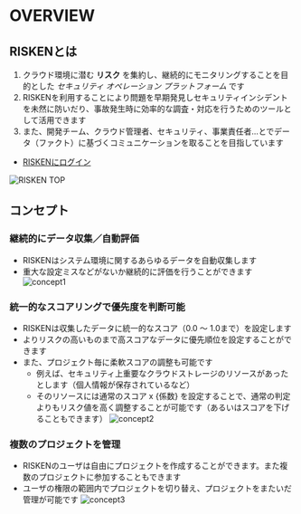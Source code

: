 # OVERVIEW

## RISKENとは

1. クラウド環境に潜む **リスク** を集約し、継続的にモニタリングすることを目的とした _セキュリティ オペレーション プラットフォーム_ です
2. RISKENを利用することにより問題を早期発見しセキュリティインシデントを未然に防いだり、事故発生時に効率的な調査・対応を行うためのツールとして活用できます
3. また、開発チーム、クラウド管理者、セキュリティ、事業責任者...とでデータ（ファクト）に基づくコミュニケーションを取ることを目指しています
  - [RISKENにログイン](https://console.security-hub.jp/)

![RISKEN TOP](/img/risken/top.png "top")

## コンセプト

### 継続的にデータ収集／自動評価
- RISKENはシステム環境に関するあらゆるデータを自動収集します
- 重大な設定ミスなどがないか継続的に評価を行うことができます
![concept1](/img/risken/concept1.png)

### 統一的なスコアリングで優先度を判断可能
- RISKENは収集したデータに統一的なスコア（0.0 〜 1.0まで）を設定します
- よりリスクの高いものまで高スコアなデータに優先順位を設定することができます
- また、プロジェクト毎に柔軟スコアの調整も可能です
  - 例えば、セキュリティ上重要なクラウドストレージのリソースがあったとします（個人情報が保存されているなど）
  - そのリソースには通常のスコア x {係数} を設定することで、通常の判定よりもリスク値を高く調整することが可能です（あるいはスコアを下げることもできます）
![concept2](/img/risken/concept2.png)

### 複数のプロジェクトを管理
- RISKENのユーザは自由にプロジェクトを作成することができます。また複数のプロジェクトに参加することもできます
- ユーザの権限の範囲内でプロジェクトを切り替え、プロジェクトをまたいだ管理が可能です
![concept3](/img/risken/concept3.png)
